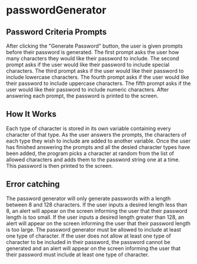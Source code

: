 # passwordGenerator
## Password Criteria Prompts
After clicking the "Generate Password" button, the user is given  prompts before their password is generated.
The first prompt asks the user how many characters they would like their password to include.
The second prompt asks if the user would like their password to include special characters.
The third prompt asks if the user would like their password to include lowercase characters.
The fourth prompt asks if the user would like their password to include uppercase characters.
The fifth prompt asks if the user would like their password to include numeric characters.
After answering each prompt, the password is printed to the screen.

## How It Works
Each type of character is stored in its own variable containing every character of that type. As the user answers the prompts, the characters of each type they wish to include are added to another variable. Once the user has finished answering the prompts and all the desied character types have been added, the program picks a character at random from the list of allowed characters and adds them to the password string one at a time. This password is then printed to the screen.

## Error catching
The password generator will only generate passwords with a length between 8 and 128 characters.
If the user inputs a desired length less than 8, an alert will appear on the screen informing the user that their password length is too small.
If the user inputs a desired length greater than 128, an alert will appear on the screen informing the user that their password length is too large.
The password generator must be allowed to include at least one type of character. 
If the user does not allow at least one type of character to be included in their password, the password cannot be generated and an alert will appear on the screen informing the user that their password must include at least one type of character.

